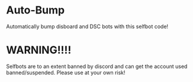 # Auto-Bump
Automatically bump disboard and DSC bots with this selfbot code!




# WARNING!!!!




Selfbots are to an extent banned by discord and can get the account used banned/suspended. Please use at your own risk!
